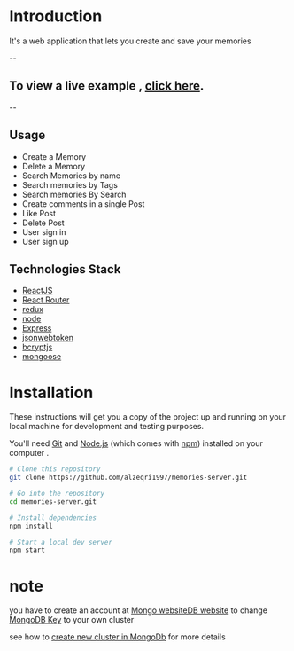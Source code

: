 # Introduction
It's a web application that lets you create and save your memories 

--
## To view a live example , **[click here](https://flamboyant-ramanujan-1e2385.netlify.app/posts)**.
--

## Usage
- Create a Memory
- Delete a Memory
- Search Memories by name
- Search memories by Tags
- Search memories By Search
- Create comments in a single Post
- Like Post
- Delete Post
- User sign in
- User sign up

## Technologies Stack
- [ReactJS](https://reactjs.org/)
- [React Router](https://reactrouter.com/)
- [redux](https://redux.js.org/)
- [node](https://nodejs.org/en/) 
- [Express](http://expressjs.com/) 
- [jsonwebtoken](https://www.npmjs.com/package/jsonwebtoken) 
- [bcryptjs](https://www.npmjs.com/package/bcryptjs) 
- [mongoose](https://mongoosejs.com/) 

 # Installation
These instructions will get you a copy of the project up and running on your local machine for development and testing purposes.

You'll need [Git](https://git-scm.com) and [Node.js](https://nodejs.org/en/download/) (which comes with [npm](http://npmjs.com)) installed on your computer .

```bash
# Clone this repository
git clone https://github.com/alzeqri1997/memories-server.git

# Go into the repository
cd memories-server.git

# Install dependencies
npm install

# Start a local dev server
npm start
```

# note 
you have to create an account at [Mongo websiteDB website]() to change [MongoDB Key]() to your own cluster 

see how to [create new cluster in MongoDb](https://www.mongodb.com/basics/clusters/mongodb-cluster-setup) for more details
